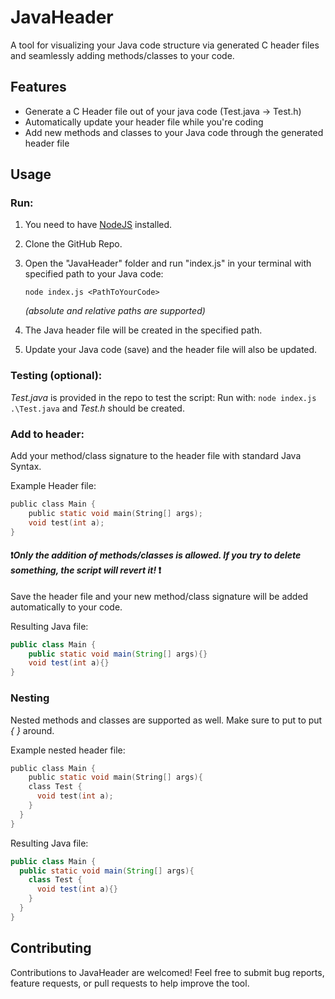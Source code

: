 # JavaHeader

A tool for visualizing your Java code structure via generated C header files and seamlessly adding methods/classes to your code.

## Features
- Generate a C Header file out of your java code (Test.java -> Test.h)
- Automatically update your header file while you're coding
- Add new methods and classes to your Java code through the generated header file

## Usage
### Run:

1. You need to have [NodeJS](https://nodejs.org) installed.
  
2. Clone the GitHub Repo.
  
3. Open the "JavaHeader" folder and run "index.js" in your terminal with specified path to your Java code:<br>
    ```console
    node index.js <PathToYourCode>
    ```
    *(absolute and relative paths are supported)*<br>
  
4. The Java header file will be created in the specified path.

5. Update your Java code (save) and the header file will also be updated.

### Testing (optional):
*Test.java* is provided in the repo to test the script:
Run with: `node index.js .\Test.java` and *Test.h* should be created.

### Add to header:
Add your method/class signature to the header file with standard Java Syntax.<br>

Example Header file:<br>
```C
public class Main {
	public static void main(String[] args);
	void test(int a);
}
```
#### ❗*Only the addition of methods/classes is allowed. If you try to delete something, the script will revert it!* ❗

Save the header file and your new method/class signature will be added automatically to your code.

Resulting Java file:<br>
```Java
public class Main {
	public static void main(String[] args){}
	void test(int a){}
}
```

### Nesting
Nested methods and classes are supported as well. Make sure to put to put *{ }* around.

Example nested header file:<br>
```C
public class Main {
	public static void main(String[] args){
    class Test {
      void test(int a);
    }
  }
}
```
Resulting Java file:<br>
```Java
public class Main {
  public static void main(String[] args){
    class Test {
      void test(int a){}
    }
  }
}
```

## Contributing
Contributions to JavaHeader are welcomed! Feel free to submit bug reports, feature requests, or pull requests to help improve the tool.
